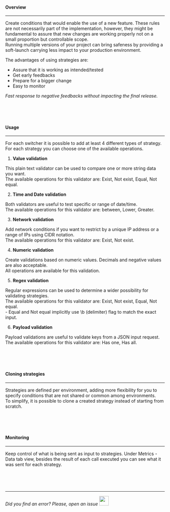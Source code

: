 #### Overview
* * *

Create conditions that would enable the use of a new feature. These rules are not necessarily part of the implementation, however, they might be fundamental to assure that new changes are working properly not on a small proportion but controllable scope.
</br>Running multiple versions of your project can bring safeness by providing a soft-launch carrying less impact to your production environment.

The advantages of using strategies are:
- Assure that it is working as intended/tested
- Get early feedbacks
- Prepare for a bigger change
- Easy to monitor

*Fast response to negative feedbacks without impacting the final release.*

<img src="https://raw.githubusercontent.com/switcherapi/switcherapi-assets/master/docs/SwitcherAPI_softlaunch.jpg" class="image-style" alt=""/>

</br></br>

#### Usage
* * *

For each switcher it is possible to add at least 4 different types of strategy.
</br>For each strategy you can choose one of the available operations.

1. **Value validation**

  This plain text validator can be used to compare one or more string data you want.
  </br>The available operations for this validator are: Exist, Not exist, Equal, Not equal.

2. **Time and Date validation**

  Both validators are useful to test specific or range of date/time.
  </br>The available operations for this validator are: between, Lower, Greater.

3. **Network validation**

  Add network conditions if you want to restrict by a unique IP address or a range of IPs using CIDR notation.
  </br>The available operations for this validator are: Exist, Not exist.

4. **Numeric validation**

  Create validations based on numeric values. Decimals and negative values are also acceptable.
  </br>All operations are available for this validation.

5. **Regex validation**

  Regular expressions can be used to determine a wider possibility for validating strategies.
  </br>The available operations for this validator are: Exist, Not exist, Equal, Not equal.
  </br>- Equal and Not equal implicitly use \b (delimiter) flag to match the exact input.

6. **Payload validation**

  Payload validations are useful to validate keys from a JSON input request.
  </br>The available operations for this validator are: Has one, Has all.

<img src="[$ASSETS_LOCATION]documentation/images/strategies/strategy_create[$DARK_SUFFIX].png" class="image-style shadow dark-invert" alt=""/>

</br></br>

#### Cloning strategies
* * *

Strategies are defined per environment, adding more flexibility for you to specify conditions that are not shared or common among environments.
</br>To simplify, it is possible to clone a created strategy instead of starting from scratch.

<img src="[$ASSETS_LOCATION]documentation/images/strategies/strategy_clone[$DARK_SUFFIX].png" class="image-style shadow dark-invert" alt=""/><p>

</br></br>

#### Monitoring
* * *

Keep control of what is being sent as input to strategies. Under Metrics - Data tab view, besides the result of each call executed you can see what it was sent for each strategy.

<img src="[$ASSETS_LOCATION]documentation/images/strategies/strategy_data_fail[$DARK_SUFFIX].png" class="image-style shadow dark-invert" alt=""/><p>

</br></br>

* * *

*Did you find an error? Please, open an issue*
<a href="https://github.com/switcherapi/switcher-management/issues/new?title=fix:+[strategies.md]+-+[INSERT+SHORT+DESCRIPTION]" target="_blank">
    <img src="[$ASSETS_LOCATION]github.svg" style="width: 30px;">
</a> 
